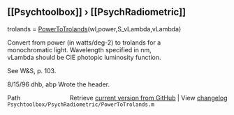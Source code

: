 ## [[Psychtoolbox]] &#8250; [[PsychRadiometric]]

trolands = [PowerToTrolands](PowerToTrolands)(wl,power,S\_vLambda,vLambda)  
  
Convert from power (in watts/deg-2) to trolands for a  
monochromatic light.  Wavelength specified in nm,  
vLambda should be CIE photopic luminosity function.  
  
See W&S, p. 103.  
  
8/15/96  dhb, abp  Wrote the header.  




<div class="code_header" style="text-align:right;">
  <span style="float:left;">Path&nbsp;&nbsp;</span> <span class="counter">Retrieve <a href=
  "https://raw.github.com/Psychtoolbox-3/Psychtoolbox-3/beta/Psychtoolbox/PsychRadiometric/PowerToTrolands.m">current version from GitHub</a> | View <a href=
  "https://github.com/Psychtoolbox-3/Psychtoolbox-3/commits/beta/Psychtoolbox/PsychRadiometric/PowerToTrolands.m">changelog</a></span>
</div>
<div class="code">
  <code>Psychtoolbox/PsychRadiometric/PowerToTrolands.m</code>
</div>

